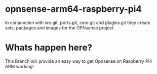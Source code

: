 opnsense-arm64-raspberry-pi4
============================

In conjunction with src.git, ports.git, core.git and plugins.git they
create sets, packages and images for the OPNsense project.

Whats happen here? 
=========================

This Branch will provide an easy way to get Opnsense on Raspberry PI4 ARM working!
